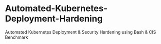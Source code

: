 # Automated-Kubernetes-Deployment-Hardening
Automated Kubernetes Deployment &amp; Security Hardening using Bash &amp; CIS Benchmark

